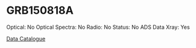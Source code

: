 # GRB150818A

Optical: No
Optical Spectra: No
Radio: No
Status: No ADS Data
Xray: Yes

[Data Catalogue](GRB150818A%2000f68cb5c1474fff882894334faa0da6/Data%20Catalogue%2017da4d8c33e04e6a869519cd9783b4bc.csv)